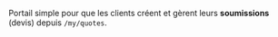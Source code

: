 Portail simple pour que les clients créent et gèrent leurs **soumissions** (devis) depuis `/my/quotes`.
